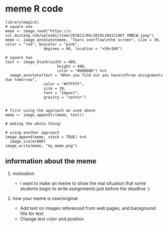 # meme R code

```{r}
library(magick)
# square one
meme <- image_read("https://c-ssl.duitang.com/uploads/item/201811/04/20181104121907_VMBCW.jpeg")
meme <- image_annotate(meme, "Tears overflow\nthe screen", size = 30, color = "red", boxcolor = "pink",
                 degrees = 60, location = "+50+100")

# square two
text <- image_blank(width = 400, 
                       height = 400, 
                       color = "#000000") %>%
  image_annotate(text = "When you find out you have\nthree assignments due tomorrow",
                 color = "#FFFFFF",
                 size = 20,
                 font = "Impact",
                 gravity = "center")


# first using the approach we used above
meme <- image_append(c(meme, text))

# making the whole thing!

# using another approach
image_append(meme, stack = TRUE) %>%
  image_scale(800)
image_write(meme, "my_meme.png")
```

## information about the meme

1. motivation
   * I want to make an meme to show the real situation that some students begin to write assignments just before the deadline :)

2. how your meme is new/original
   * Add text on images referenced from web pages, and background fills for text
   * Change text color and position

